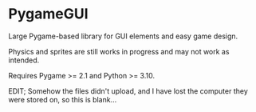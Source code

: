 # PygameGUI
Large Pygame-based library for GUI elements and easy game design.

Physics and sprites are still works in progress and may not work as intended.

Requires Pygame >= 2.1 and Python >= 3.10.

EDIT; Somehow the files didn't upload, and I have lost the computer they were stored on, so this is blank...
